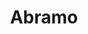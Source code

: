---
title: Abramo
site: www.abramo.be
image: /images/abramo.png
featured: true
templateKey: leverancier
---
